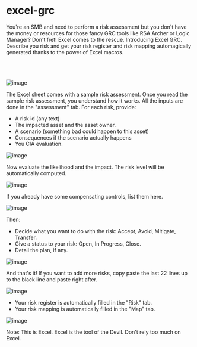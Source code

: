 # excel-grc
You're an SMB and need to perform a risk assessment but you don't have the money or resources for those fancy GRC tools like RSA Archer or Logic Manager? Don't fret! Excel comes to the rescue. Introducing Excel GRC. Describe you risk and get your risk register and risk mapping automagically generated thanks to the power of Excel macros.
<br><br><br><br>


![image](https://user-images.githubusercontent.com/103344686/180675029-4cdef0c4-6bd5-406e-afa6-4a98d0ab45e8.png)

The Excel sheet comes with a sample risk assessment. Once you read the sample risk assessment, you understand how it works.
All the inputs are done in the "assessment" tab. For each risk, provide:
- A risk id (any text)
- The impacted asset and the asset owner.
- A scenario (something bad could happen to this asset)
- Consequences if the scenario actually happens
- You CIA evaluation.

![image](https://user-images.githubusercontent.com/103344686/180675629-fc59c3a1-5276-4684-9c6b-579698d0d4a8.png)


Now evaluate the likelihood and the impact. The risk level will be automatically computed.

![image](https://user-images.githubusercontent.com/103344686/180675504-f1050bc1-5895-4c5f-a785-8ed32fc6906f.png)



If you already have some compensating controls, list them here.

![image](https://user-images.githubusercontent.com/103344686/180675576-b89d0218-8e95-4877-8f84-54ebdd2fba74.png)


Then:
- Decide what you want to do with the risk: Accept, Avoid, Mitigate, Transfer.
- Give a status to your risk: Open, In Progress, Close.
- Detail the plan, if any.

![image](https://user-images.githubusercontent.com/103344686/180675837-b09ccdcd-b8ea-42e7-a1b3-e2729a640f9f.png)


And that's it! If you want to add more risks, copy paste the last 22 lines up to the black line and paste right after.

![image](https://user-images.githubusercontent.com/103344686/180675949-1cc0d25a-b348-4d26-9651-89074cb55427.png)


- Your risk register is automatically filled in the "Risk" tab.
- Your risk mapping is automatically filled in the "Map" tab.

![image](https://user-images.githubusercontent.com/103344686/180676219-4a179d9b-b400-499e-b2d1-99fa6c8ef60f.png)


Note: This is Excel. Excel is the tool of the Devil. Don't rely too much on Excel.

